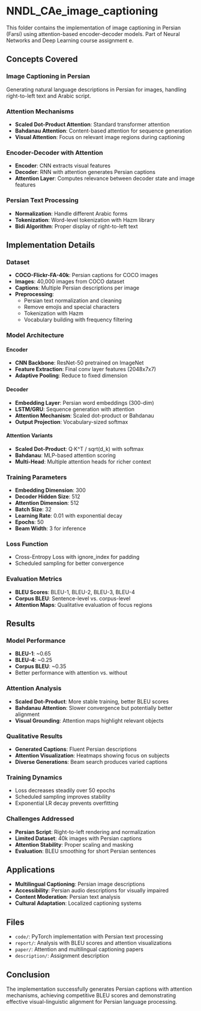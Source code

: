 # NNDL_CAe_image_captioning

This folder contains the implementation of image captioning in Persian (Farsi) using attention-based encoder-decoder models. Part of Neural Networks and Deep Learning course assignment e.

## Concepts Covered

### Image Captioning in Persian

Generating natural language descriptions in Persian for images, handling right-to-left text and Arabic script.

### Attention Mechanisms

- **Scaled Dot-Product Attention**: Standard transformer attention
- **Bahdanau Attention**: Content-based attention for sequence generation
- **Visual Attention**: Focus on relevant image regions during captioning

### Encoder-Decoder with Attention

- **Encoder**: CNN extracts visual features
- **Decoder**: RNN with attention generates Persian captions
- **Attention Layer**: Computes relevance between decoder state and image features

### Persian Text Processing

- **Normalization**: Handle different Arabic forms
- **Tokenization**: Word-level tokenization with Hazm library
- **Bidi Algorithm**: Proper display of right-to-left text

## Implementation Details

### Dataset

- **COCO-Flickr-FA-40k**: Persian captions for COCO images
- **Images**: 40,000 images from COCO dataset
- **Captions**: Multiple Persian descriptions per image
- **Preprocessing**:
  - Persian text normalization and cleaning
  - Remove emojis and special characters
  - Tokenization with Hazm
  - Vocabulary building with frequency filtering

### Model Architecture

#### Encoder

- **CNN Backbone**: ResNet-50 pretrained on ImageNet
- **Feature Extraction**: Final conv layer features (2048x7x7)
- **Adaptive Pooling**: Reduce to fixed dimension

#### Decoder

- **Embedding Layer**: Persian word embeddings (300-dim)
- **LSTM/GRU**: Sequence generation with attention
- **Attention Mechanism**: Scaled dot-product or Bahdanau
- **Output Projection**: Vocabulary-sized softmax

#### Attention Variants

- **Scaled Dot-Product**: Q·K^T / sqrt(d_k) with softmax
- **Bahdanau**: MLP-based attention scoring
- **Multi-Head**: Multiple attention heads for richer context

### Training Parameters

- **Embedding Dimension**: 300
- **Decoder Hidden Size**: 512
- **Attention Dimension**: 512
- **Batch Size**: 32
- **Learning Rate**: 0.01 with exponential decay
- **Epochs**: 50
- **Beam Width**: 3 for inference

### Loss Function

- Cross-Entropy Loss with ignore_index for padding
- Scheduled sampling for better convergence

### Evaluation Metrics

- **BLEU Scores**: BLEU-1, BLEU-2, BLEU-3, BLEU-4
- **Corpus BLEU**: Sentence-level vs. corpus-level
- **Attention Maps**: Qualitative evaluation of focus regions

## Results

### Model Performance

- **BLEU-1**: ~0.65
- **BLEU-4**: ~0.25
- **Corpus BLEU**: ~0.35
- Better performance with attention vs. without

### Attention Analysis

- **Scaled Dot-Product**: More stable training, better BLEU scores
- **Bahdanau Attention**: Slower convergence but potentially better alignment
- **Visual Grounding**: Attention maps highlight relevant objects

### Qualitative Results

- **Generated Captions**: Fluent Persian descriptions
- **Attention Visualization**: Heatmaps showing focus on subjects
- **Diverse Generations**: Beam search produces varied captions

### Training Dynamics

- Loss decreases steadily over 50 epochs
- Scheduled sampling improves stability
- Exponential LR decay prevents overfitting

### Challenges Addressed

- **Persian Script**: Right-to-left rendering and normalization
- **Limited Dataset**: 40k images with Persian captions
- **Attention Stability**: Proper scaling and masking
- **Evaluation**: BLEU smoothing for short Persian sentences

## Applications

- **Multilingual Captioning**: Persian image descriptions
- **Accessibility**: Persian audio descriptions for visually impaired
- **Content Moderation**: Persian text analysis
- **Cultural Adaptation**: Localized captioning systems

## Files

- `code/`: PyTorch implementation with Persian text processing
- `report/`: Analysis with BLEU scores and attention visualizations
- `paper/`: Attention and multilingual captioning papers
- `description/`: Assignment description

## Conclusion

The implementation successfully generates Persian captions with attention mechanisms, achieving competitive BLEU scores and demonstrating effective visual-linguistic alignment for Persian language processing.
